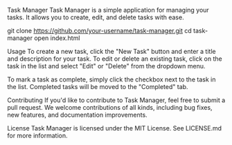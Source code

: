 Task Manager
Task Manager is a simple application for managing your tasks. It allows you to create, edit, and delete tasks with ease.


git clone https://github.com/your-username/task-manager.git
cd task-manager
open index.html


Usage
To create a new task, click the "New Task" button and enter a title and description for your task. To edit or delete an existing task, click on the task in the list and select "Edit" or "Delete" from the dropdown menu.

To mark a task as complete, simply click the checkbox next to the task in the list. Completed tasks will be moved to the "Completed" tab.

Contributing
If you'd like to contribute to Task Manager, feel free to submit a pull request. We welcome contributions of all kinds, including bug fixes, new features, and documentation improvements.

License
Task Manager is licensed under the MIT License. See LICENSE.md for more information.
